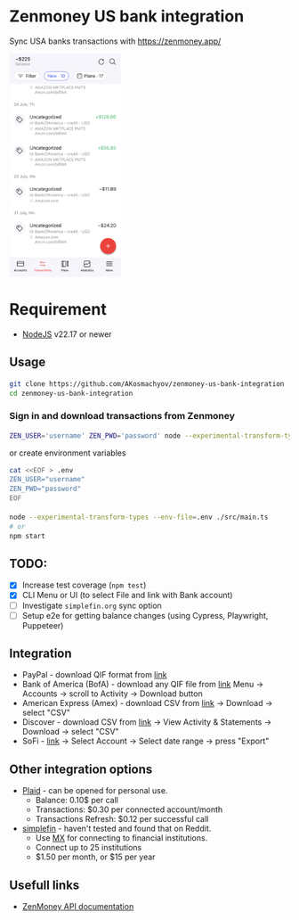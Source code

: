 # Zenmoney US bank integration

Sync USA banks transactions with https://zenmoney.app/

<img src="./media/Zenmoney.png" height="400px">

# Requirement
- [NodeJS](https://nodejs.org/en) v22.17 or newer

## Usage

```bash
git clone https://github.com/AKosmachyov/zenmoney-us-bank-integration
cd zenmoney-us-bank-integration
```

### Sign in and download transactions from Zenmoney

```bash
ZEN_USER='username' ZEN_PWD='password' node --experimental-transform-types ./src/main.ts
```

or create environment variables

```bash
cat <<EOF > .env
ZEN_USER="username"
ZEN_PWD="password"
EOF

node --experimental-transform-types --env-file=.env ./src/main.ts
# or
npm start
```

## TODO:
- [x] Increase test coverage (`npm test`)
- [x] CLI Menu or UI (to select File and link with Bank account)
- [ ] Investigate `simplefin.org` sync option
- [ ] Setup e2e for getting balance changes (using Cypress, Playwright, Puppeteer)

## Integration

- PayPal - download QIF format from [link](https://www.paypal.com/reports/dlog)
- Bank of America (BofA) - download any QIF file from [link](https://www.bankofamerica.com) Menu -> Accounts -> scroll to Activity -> Download button
- American Express (Amex) - download CSV from [link](https://global.americanexpress.com/activity) -> Download -> select "CSV"
- Discover - download CSV from [link](https://card.discover.com/cardmembersvcs/statements/app/activity#/recent) -> View Activity & Statements -> Download -> select "CSV"
- SoFi - [link](https://www.sofi.com/my/money/account/more/export-transaction-history) -> Select Account -> Select date range -> press "Export"

## Other integration options
- [Plaid](https://plaid.com) - can be opened for personal use.
  - Balance: 0.10$ per call
  - Transactions: $0.30 per connected account/month
  - Transactions Refresh: $0.12 per successful call
- [simplefin](https://beta-bridge.simplefin.org) - haven't tested and found that on Reddit.
  - Use [MX](https://www.mx.com/) for connecting to financial institutions.
  - Connect up to 25 institutions
  - $1.50 per month, or $15 per year

## Usefull links
- [ZenMoney API documentation](https://github.com/zenmoney/ZenPlugins/wiki/ZenMoney-API)

